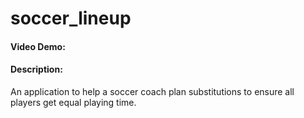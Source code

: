 # soccer_lineup
#### Video Demo:  <URL HERE>
#### Description:
An application to help a soccer coach plan substitutions to ensure all players get equal playing time.
